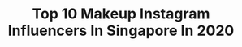 ---
title: Top 10 Makeup Instagram Influencers In Singapore In 2020
description: >-
  Find top makeup Instagram influencers in Singapore in 2020. Most popular hashtags: #sp #singapore #tiktok #momlife.
platform: Instagram
profiles:
  - username: "kazueeee"
    fullname: >-
      Johnstan Kazue✨ Male Makeup
    location: "Singapore"
    followers: 19226
    engagement: 685
    commentsToLikes: 0.025282
    id: ckaozdn7blere0i78vq65cqlm
    verified: false
    hashtags: "#btsnamjin, #btsarmy, #mothersday, #comedy"
  - username: "thewinterchee"
    fullname: >-
      WINTER CHEE | Beauty & Travel
    location: "Singapore"
    followers: 22851
    engagement: 169
    commentsToLikes: 0.113538
    id: ck0vvnvjrpyho0i19ej76ignj
    verified: false
    hashtags: "#happyilogirls, #makeupforeversg, #sp, #whoosroyals"
  - username: "sharmila.logan"
    fullname: >-
      Sharmila Logan
    location: "Singapore"
    followers: 64931
    engagement: 579
    commentsToLikes: 0.009675
    id: ck6ub2oth74c00j71nyzqq1tj
    verified: false
    hashtags: "#betterdaysarecoming, #velvetmattelipsticks, #smittenpr, #chantecaillesg"
  - username: "aylna"
    fullname: >-
      A Y L N A N E O
    location: "Singapore"
    followers: 126697
    engagement: 81
    commentsToLikes: 0.038185
    id: ck6uc32o5d7q50j711pxlnqp3
    verified: false
    hashtags: "#kinohimitsusg, #shopeesg, #circuitbreaker, #catfish"
  - username: "snezanagrba"
    fullname: >-
      Snezana Grba MAKEUP
    location: "Singapore"
    followers: 31885
    engagement: 149
    commentsToLikes: 0.020642
    id: ck5hou9x1q8so0i11emc2o71n
    verified: false
    hashtags: "#spotlight, #shine, #montenegro, #bronze"
  - username: "workingwithmonolids"
    fullname: >-
      Francesca Tanmizi
    location: "Singapore"
    followers: 28247
    engagement: 144
    commentsToLikes: 0.047915
    id: ck5hscvenwdwd0i118gtri4ba
    verified: false
    hashtags: "#skinpositivity, #momlife, #momlifebelike, #ootdindo"
  - username: "misfitmarceline"
    fullname: >-
      
    location: "Singapore"
    followers: 190380
    engagement: 80
    commentsToLikes: 0.030942
    id: ck5zoymasrmso0i14ity9a8y7
    verified: false
    hashtags: "#moonbeam, #denimshorts, #birthday, #books"
  - username: "kikiaivazi"
    fullname: >-
      𝓚𝓲𝓴𝓲 𝓐𝓲𝓿𝓪𝔃𝓲🧿
    location: "Singapore"
    followers: 23198
    engagement: 278
    commentsToLikes: 0.011287
    id: ck8t0aphjrf5t0j78ipe573ia
    verified: false
    hashtags: "#voyla, #greece, #memories, #2020"
  - username: "nekoneko_jx"
    fullname: >-
      Nekoneko JX
    location: "Singapore"
    followers: 92574
    engagement: 295
    commentsToLikes: 0.010931
    id: ck6018qaif1nk0i14cz1glv94
    verified: false
    hashtags: "#gitano, #faceu, #fate, #gantzcosplay"
  - username: "sugar73"
    fullname: >-
      ELAINE🦄 SG Mummy Of 2
    location: "Singapore"
    followers: 16851
    engagement: 219
    commentsToLikes: 0.464518
    id: ck5hivwhffk4c0i11ezduhnrk
    verified: false
    hashtags: "#beautysg, #laksa, #teaathome, #fooddelivery"
---